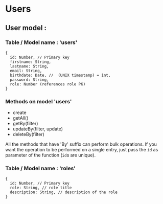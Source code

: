 # Users

## User model :

### Table / Model name : 'users'

```
{
  id: Number, // Primary key
  firstname: String,
  lastname: String,
  email: String,
  birthdate: Date, //  (UNIX timestamp) = int,
  password: String,
  role: Number (references role PK)
}
```

### Methods on model 'users'

 * create
 * getAll()
 * getBy(filter)
 * updateBy(filter, update)
 * deleteBy(filter)

All the methods that have 'By' suffix can perform bulk operations. If you want the operation to be performed on a single entry, just pass the `id` as parameter of the function (`id`s are unique).

### Table / Model name : 'roles'
```
{
  id: Number, // Primary key
  role: String, // role title
  description: String, // description of the role
}
```
